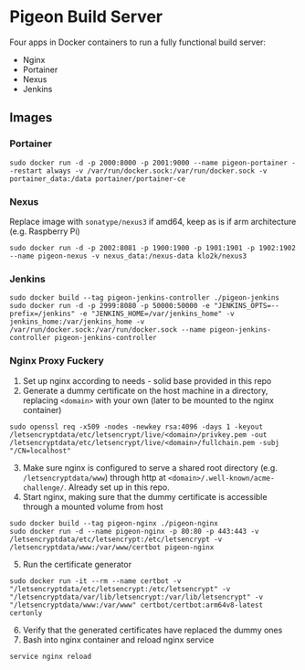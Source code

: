 # Pigeon Build Server

Four apps in Docker containers to run a fully functional build server:
- Nginx
- Portainer
- Nexus
- Jenkins

## Images

### Portainer

```
sudo docker run -d -p 2000:8000 -p 2001:9000 --name pigeon-portainer --restart always -v /var/run/docker.sock:/var/run/docker.sock -v portainer_data:/data portainer/portainer-ce
```

### Nexus
Replace image with `sonatype/nexus3` if amd64, keep as is if arm architecture (e.g. Raspberry Pi)

```
sudo docker run -d -p 2002:8081 -p 1900:1900 -p 1901:1901 -p 1902:1902 --name pigeon-nexus -v nexus_data:/nexus-data klo2k/nexus3
```

### Jenkins

```
sudo docker build --tag pigeon-jenkins-controller ./pigeon-jenkins
sudo docker run -d -p 2999:8080 -p 50000:50000 -e "JENKINS_OPTS=--prefix=/jenkins" -e "JENKINS_HOME=/var/jenkins_home" -v jenkins_home:/var/jenkins_home -v /var/run/docker.sock:/var/run/docker.sock --name pigeon-jenkins-controller pigeon-jenkins-controller
```

### Nginx Proxy Fuckery

1. Set up nginx according to needs - solid base provided in this repo
2. Generate a dummy certificate on the host machine in a directory, replacing `<domain>` with your own (later to be mounted to the nginx container)
```
sudo openssl req -x509 -nodes -newkey rsa:4096 -days 1 -keyout /letsencryptdata/etc/letsencrypt/live/<domain>/privkey.pem -out /letsencryptdata/etc/letsencrypt/live/<domain>/fullchain.pem -subj "/CN=localhost"
```
3. Make sure nginx is configured to serve a shared root directory (e.g. `/letsencryptdata/www`) through http at `<domain>/.well-known/acme-challenge/`. Already set up in this repo.
4. Start nginx, making sure that the dummy certificate is accessible through a mounted volume from host
```
sudo docker build --tag pigeon-nginx ./pigeon-nginx
sudo docker run -d --name pigeon-nginx -p 80:80 -p 443:443 -v /letsencryptdata/etc/letsencrypt:/etc/letsencrypt -v /letsencryptdata/www:/var/www/certbot pigeon-nginx
```
5. Run the certificate generator
```
sudo docker run -it --rm --name certbot -v "/letsencryptdata/etc/letsencrypt:/etc/letsencrypt" -v "/letsencryptdata/var/lib/letsencrypt:/var/lib/letsencrypt" -v "/letsencryptdata/www:/var/www" certbot/certbot:arm64v8-latest certonly
```
6. Verify that the generated certificates have replaced the dummy ones
7. Bash into nginx container and reload nginx service
```
service nginx reload
```